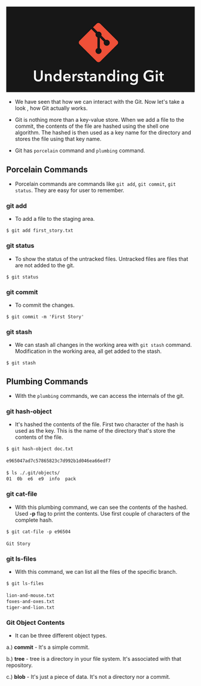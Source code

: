 
  
![git](../../images/git.PNG)


- We have seen that how we can interact with the Git. Now let's take a look , how Git actually works. 
- Git is nothing more than a key-value store. When we add a file to the commit, the contents of the file are hashed using the shell one algorithm. The hashed is then used as a key name for the directory and stores the file using that key name.

- Git has `porcelain` command and `plumbing` command.

## Porcelain Commands
- Porcelain commands are commands like `git add`, `git commit`, `git status`. They are easy for user to remember.

### git add
- To add a file to the staging area.

```
$ git add first_story.txt
```

### git status
- To show the status of the untracked files. Untracked files are files that are not added to the git.

```
$ git status
```

### git commit
- To commit the changes.

```
$ git commit -m 'First Story'
```


### git stash
- We can stash all changes in the working area with `git stash` command. Modification in the working area, all get added to the stash.

```
$ git stash
```

## Plumbing Commands

- With the `plumbing` commands, we can access the internals of the git.

### git hash-object
- It's hashed the contents of the file. First two character of the hash is used as the key. This is the name of the directory	that's store the contents of the file.

```
$ git hash-object doc.txt

e965047ad7c57865823c7d992b1d046ea66edf7

$ ls ./.git/objects/
01  0b  e6  e9  info  pack
```

### git cat-file
- With this plumbing command, we can see the contents of the hashed. Used **-p** flag to print the contents. Use first couple of characters of the complete hash. 

```
$ git cat-file -p e96504
 
Git Story
```
### git ls-files
- With this command, we can list all the files of the specific branch.

```
$ git ls-files

lion-and-mouse.txt
foxes-and-oxes.txt
tiger-and-lion.txt
```

### Git Object Contents
- It can be three different object types.

a.) **commit** - It's a simple commit. 

b.) **tree** - tree is a directory in your file system. It's associated with that repository.

c.) **blob** - It's just a piece of data. It's not a directory nor a commit.